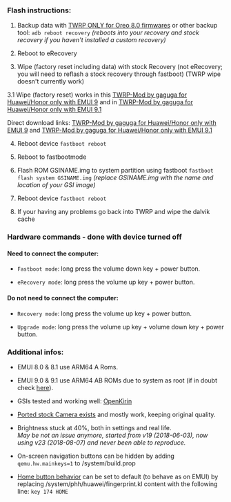 ### Flash instructions:

1. Backup data with [TWRP ONLY for Oreo 8.0 firmwares](https://forum.xda-developers.com/honor-9/development/oreo-t3754483) or other backup tool:
`adb reboot recovery`
_(reboots into your recovery and stock recovery if you haven't installed a custom recovery)_

2. Reboot to eRecovery

3. Wipe (factory reset including data) with stock Recovery (not eRecovery; you will need to reflash a stock recovery through fastboot) (TWRP wipe doesn't currently work)

3.1 Wipe (factory reset) works in this [TWRP-Mod by gaguga for Huawei/Honor only with EMUI 9](https://4pda.ru/forum/index.php?showtopic=934177&st=60#entry82590973) and in
[TWRP-Mod by gaguga for Huawei/Honor only with EMUI 9.1](https://4pda.ru/forum/index.php?showtopic=934177&view=findpost&p=88038324)

Direct download links:
[TWRP-Mod by gaguga for Huawei/Honor only with EMUI 9](https://my.pcloud.com/publink/show?code=XZdQCI7ZxsXVkgOqQmX0nb4HpWBQTXoibubV) and
[TWRP-Mod by gaguga for Huawei/Honor only with EMUI 9.1](https://my.pcloud.com/publink/show?code=XZIe9QkZaK1MK6QaqImiom7Tm8a97Ht7e2kV)

4. Reboot device `fastboot reboot`

5. Reboot to fastbootmode

5. Flash ROM GSINAME.img to system partition using fastboot
`fastboot flash system GSINAME.img`
_(replace GSINAME.img with the name and location of your GSI image)_

4. Reboot device `fastboot reboot`

5. If your having any problems go back into TWRP and wipe the dalvik cache


### Hardware commands - done with device turned off

#### Need to connect the computer:

- `Fastboot mode`: long press the volume down key + power button.

- `eRecovery mode`: long press the volume up key + power button.

#### Do not need to connect the computer:

- `Recovery mode`: long press the volume up key + power button.

- `Upgrade mode`: long press the volume up key + volume down key + power button.


### Additional infos:

- EMUI 8.0 & 8.1 use ARM64 A Roms.
- EMUI 9.0 & 9.1 use ARM64 AB ROMs due to system as root (if in doubt check [here](https://play.google.com/store/apps/details?id=tk.hack5.treblecheck)).

- GSIs tested and working well: [OpenKirin](https://openkirin.net/download/)
- [Ported stock Camera exists](https://forum.xda-developers.com/project-treble/trebleenabled-device-development/kirin-huawei-camera-android-p-t3840110) and mostly work, keeping original quality.

- Brightness stuck at 40%, both in settings and real life.  
_May be not an issue anymore, started from v19 (2018-06-03), now using v23 (2018-08-07) and never been able to reproduce._

- On-screen navigation buttons can be hidden by adding `qemu.hw.mainkeys=1` to /system/build.prop

- [Home button behavior](https://forum.xda-developers.com/project-treble/trebleenabled-device-development/huawei-disable-fingerprint-navigation-t3801708) can be set to default (to behave as on EMUI) by replacing /system/phh/huawei/fingerprint.kl content with the following line: `key 174 HOME`